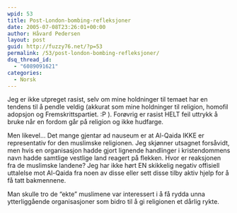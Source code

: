 ```yaml
---
wpid: 53
title: Post-London-bombing-refleksjoner
date: 2005-07-08T23:26:01+00:00
author: Håvard Pedersen
layout: post
guid: http://fuzzy76.net/?p=53
permalink: /53/post-london-bombing-refleksjoner/
dsq_thread_id:
  - "6089091621"
categories:
  - Norsk
---
```

Jeg er ikke utpreget rasist, selv om mine holdninger til temaet har en tendens til å pendle veldig (akkurat som mine holdninger til religion, homofil adopsjon og Fremskrittspartiet. :P ). Forøvrig er rasist HELT feil uttrykk å bruke når en fordom går på religion og ikke hudfarge.

Men likevel&#8230; Det mange gjentar ad nauseum er at Al-Qaida IKKE er representativ for den muslimske religionen. Jeg skjønner utsagnet forsåvidt, men hvis en organisasjon hadde gjort lignende handlinger i kristendommens navn hadde samtlige vestlige land reagert på flekken. Hvor er reaksjonen fra de muslimske landene? Jeg har ikke hørt EN skikkelig negativ offisiell uttalelse mot Al-Qaida fra noen av disse eller sett disse tilby aktiv hjelp for å få tatt bakmennene.

Man skulle tro de &#8220;ekte&#8221; muslimene var interessert i å få rydda unna ytterliggående organisasjoner som bidro til å gi religionen et dårlig rykte.
